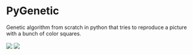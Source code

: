 # PyGenetic
Genetic algorithm from scratch in python that tries to reproduce a picture with a bunch of color squares.
<br/><br/>
![](https://github.com/Hugola/file_upload/blob/master/PyGenetic/best.png?raw=true)
![](https://github.com/Hugola/file_upload/blob/master/PyGenetic/joconde.png?raw=true)
